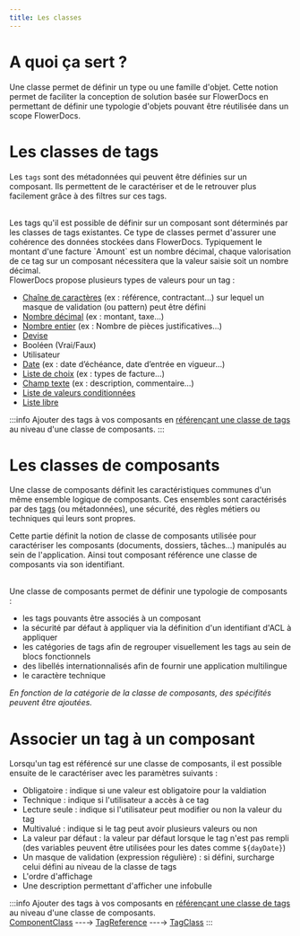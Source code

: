 ```yaml
---
title: Les classes
---
```


# A quoi ça sert ?

Une classe permet de définir un type ou une famille d'objet. 
Cette notion permet de faciliter la conception de solution basée sur FlowerDocs en permettant de définir une typologie d'objets pouvant être réutilisée dans un scope FlowerDocs.


# Les classes de tags

Les `tags` sont des métadonnées qui peuvent être définies sur un composant. Ils permettent de le caractériser et de le retrouver plus facilement grâce à des filtres sur ces tags.

<br/>
Les tags qu'il est possible de définir sur un composant sont déterminés par les classes de tags existantes. Ce type de classes permet d'assurer une cohérence des données stockées dans FlowerDocs. Typiquement le montant d'une facture `Amount` est un nombre décimal, chaque valorisation de ce tag sur un composant nécessitera que la valeur saisie soit un nombre décimal.

<br/>
FlowerDocs propose plusieurs types de valeurs pour un tag : 


* [Chaîne de caractères](broken-link.md) (ex : référence, contractant…) sur lequel un masque de validation (ou pattern) peut être défini
* [Nombre décimal](broken-link.md) (ex : montant, taxe…)
* [Nombre entier](broken-link.md) (ex : Nombre de pièces justificatives…)
* [Devise](broken-link.md)
* Booléen (Vrai/Faux)
* Utilisateur
* [Date](broken-link.md) (ex : date d’échéance, date d’entrée en vigueur…)
* [Liste de choix](broken-link.md) (ex : types de facture…)
* [Champ texte](broken-link.md) (ex : description, commentaire…)
* [Liste de valeurs conditionnées](broken-link.md)
* [Liste libre](broken-link.md)



:::info
Ajouter des tags à vos composants en [référençant une classe de tags](broken-link.md) au niveau d'une classe de composants.
:::


# Les classes de composants

Une classe de composants définit les caractéristiques communes d'un même ensemble logique de composants. Ces ensembles sont caractérisés par des [tags](broken-link.md) (ou métadonnées), une sécurité, des règles métiers ou techniques qui leurs sont propres.   


Cette partie définit la notion de classe de composants utilisée pour caractériser les composants (documents, dossiers, tâches...) manipulés au sein de l'application.
Ainsi tout composant référence une classe de composants via son identifiant.

<br/>
Une classe de composants permet de définir une typologie de composants : 

* les tags pouvants être associés à un composant
* la sécurité par défaut à appliquer via la définition d'un identifiant d'ACL à appliquer
* les catégories de tags afin de regrouper visuellement les tags au sein de blocs fonctionnels
* des libellés internationnalisés afin de fournir une application multilingue
* le caractère technique


*En fonction de la catégorie de la classe de composants, des spécifités peuvent être ajoutées.*  


# Associer un tag à un composant

Lorsqu'un tag est référencé sur une classe de composants, il est possible ensuite de le caractériser avec les paramètres suivants : 

* Obligatoire : indique si une valeur est obligatoire pour la valdiation
* Technique : indique si l'utilisateur a accès à ce tag 
* Lecture seule : indique si l'utilisateur peut modifier ou non la valeur du tag
* Multivalué : indique si le tag peut avoir plusieurs valeurs ou non
* La valeur par défaut : la valeur par défaut lorsque le tag n'est pas rempli (des variables peuvent être utilisées pour les dates comme ``${dayDate}``)
* Un masque de validation (expression régulière) : si défini, surcharge celui défini au niveau de la classe de tags
* L'ordre d'affichage
* Une description permettant d'afficher une infobulle




:::info
Ajouter des tags à vos composants en [référençant une classe de tags](broken-link.md) au niveau d'une classe de composants.
<br>
[ComponentClass](broken-link.md)      ---&rightarrow;      [TagReference](broken-link.md)     ---&rightarrow;      [TagClass](broken-link.md)
:::